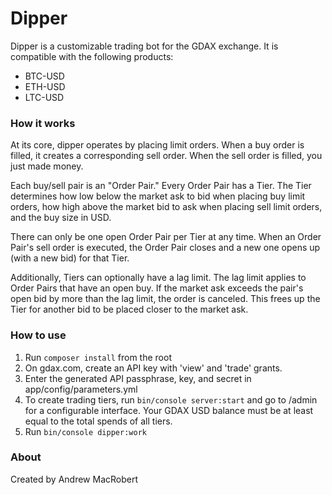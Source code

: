 # Dipper

Dipper is a customizable trading bot for the GDAX exchange. It is compatible with the following products:

* BTC-USD
* ETH-USD
* LTC-USD

### How it works

At its core, dipper operates by placing limit orders. When a buy order is filled, it creates a corresponding sell order. When the sell order is filled, you just made money.

Each buy/sell pair is an "Order Pair." Every Order Pair has a Tier. The Tier determines how low below the market ask to bid when placing buy limit orders, how high above the market bid to ask when placing sell limit orders, and the buy size in USD.

There can only be one open Order Pair per Tier at any time. When an Order Pair's sell order is executed, the Order Pair closes and a new one opens up (with a new bid) for that Tier.

Additionally, Tiers can optionally have a lag limit. The lag limit applies to Order Pairs that have an open buy. If the market ask exceeds the pair's open bid by more than the lag limit, the order is canceled. This frees up the Tier for another bid to be placed closer to the market ask.

### How to use
1. Run `composer install` from the root
2. On gdax.com, create an API key with 'view' and 'trade' grants.
3. Enter the generated API passphrase, key, and secret in app/config/parameters.yml
4. To create trading tiers, run `bin/console server:start` and go to /admin for a configurable interface. Your GDAX USD balance must be at least equal to the total spends of all tiers.
5. Run `bin/console dipper:work`

### About

Created by Andrew MacRobert
